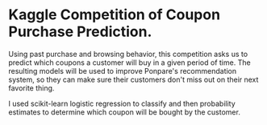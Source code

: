 # Kaggle Competition of Coupon Purchase Prediction.

Using past purchase and browsing behavior, this competition asks us to predict which coupons a customer will buy in a given period of time. The resulting models will be used to improve Ponpare's recommendation system, so they can make sure their customers don't miss out on their next favorite thing.

I used scikit-learn logistic regression to classify and then probability estimates to determine which coupon will be bought by the customer.
